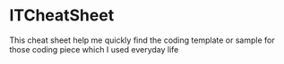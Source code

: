 # ITCheatSheet
This cheat sheet help me quickly find the coding template or sample for those coding piece which I used everyday life
